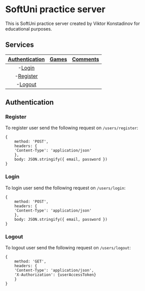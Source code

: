 # SoftUni practice server

This is SoftUni practice server created by Viktor Konstadinov for educational purposes.

## Services

| [Authentication](#authentication) | [Games](#games) | [Comments](#comments) |
| :----:                            |:----:           |:----:                 |
| -[Login](#login)                  |
| -[Register](#register)            |
| -[Logout](#logout)                |


## Authentication

### Register

To register user send the following request on `/users/register`:
```
{
    method: 'POST',
    headers: {
    'Content-Type': 'application/json'
    },
    body: JSON.stringify({ email, password })
}
```

### Login

To login user send the following request on `/users/login`:

```
{
    method: 'POST',
    headers: {
    'Content-Type': 'application/json'
    },
    body: JSON.stringify({ email, password })
}
```

### Logout

To logout user send the following request on `/users/logout`:

```
{
    method: 'GET',
    headers: {
    'Content-Type': 'application/json',
    'X-Authorization': {userAccessToken}
    }
}
```